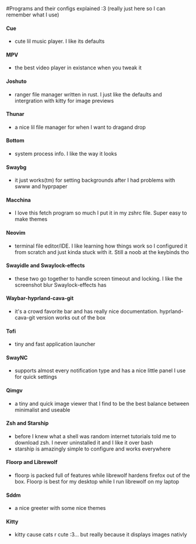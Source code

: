 #Programs and their configs explained :3
(really just here so I can remember what I use)

#### Cue
- cute lil music player. I like its defaults

#### MPV
- the best video player in existance when you tweak it

#### Joshuto
- ranger file manager written in rust. I just like the defaults and intergration with kitty for image previews

#### Thunar
- a nice lil file manager for when I want to dragand drop

#### Bottom
- system process info. I like the way it looks

#### Swaybg
- it just works(tm) for setting backgrounds after I had problems with swww and hyprpaper

#### Macchina
- I love this fetch program so much I put it in my zshrc file. Super easy to make themes

#### Neovim
- terminal file editor/IDE. I like learning how things work so I configured it from scratch and just kinda stuck with it. Still a noob at the keybinds tho

#### Swayidle and Swaylock-effects
- these two go together to handle screen timeout and locking. I like the screenshot blur Swaylock-effects has

#### Waybar-hyprland-cava-git
- it's a crowd favorite bar and has really nice documentation. hyprland-cava-git version works out of the box

#### Tofi
- tiny and fast application launcher

#### SwayNC
- supports almost every notification type and has a nice little panel I use for quick settings

#### Qimgv
- a tiny and quick image viewer that I find to be the best balance between minimalist and useable

#### Zsh and Starship
- before I knew what a shell was random internet tutorials told me to download zsh. I never uninstalled it and I like it over bash
- starship is amazingly simple to configure and works everywhere

#### Floorp and Librewolf
- floorp is packed full of features while librewolf hardens firefox out of the box. Floorp is best for my desktop while I run librewolf on my laptop

#### Sddm
- a nice greeter with some nice themes

#### Kitty
- kitty cause cats r cute :3... but really because it displays images nativly
